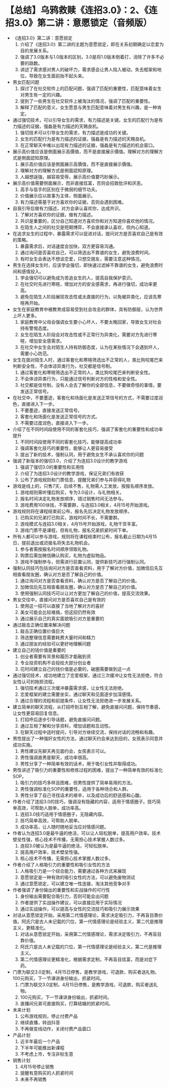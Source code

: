 # 【总结】乌鸦救赎《连招3.0》：2、《连招3.0》第二讲：意愿锁定（音频版）

-   《连招3.0》第二讲：意愿锁定
    1.  介绍了《连招3.0》第二讲的主题为意愿锁定，即在关系初期确定以恋爱为目的发展关系。
    2.  强调了3.0版本与1.0版本的区别，3.0是将1.0版本倒着打，消除了许多不必要的路数。
    3.  讲述了需求感对男人的破坏力，需求感会让男人陷入被动，失去框架和地位，导致在女生面前抬不起头来。
-   男女匹配问题
    1.  探讨了在社交软件上的匹配问题，强调了匹配的重要性，匹配意味着女生对男生有一定的兴趣。
    2.  提到了一些男生在社交软件上被淘汰的情况，强调了匹配的重要性。
    3.  解释了匹配的意义，女生愿意与男生匹配意味着对男生有兴趣，是一种肯定。
-   通过强切技术，可以引导女生的需求，有力描述是关键。女生的匹配行为是有力描述的证据，强姦是有力描述的天赐良机。
    1.  强切技术可以引导女生的需求，有力描述是成功的关键。
    2.  女生的匹配行为是有力描述的证据，强姦是有力描述的天赐良机。
    3.  在正常聊天中难以出现有力描述的证据，强姦是有力描述的机会窗口。
-   展示高价值应该是側面展示高價值，而不是直接展示價值。理解对方的理解方式是側面認知原理。
    1.  展示高价值应该是側面展示高價值，而不是直接展示價值。
    2.  理解对方的理解方式是側面認知原理。
    3.  人越想逞強，越容易受辱，展示高价值要巧妙展示。
-   展示高价值需要侧面展示，而非直接炫富，否则会招致批评和厌恶。
    1.  高手与低手的区别在于微弱的细节功夫。
    2.  价值展示应以故事为主体，侧面展示。
    3.  有力描述需基于对方喜欢你的证据，否则会遇到困难。
-   自我引导后做有力描述，对方会承认喜欢你，达成共识。
    1.  了解对方喜欢你的证据，做有力描述。
    2.  共识是重要的，区分自己知道对方喜欢你和对方知道你喜欢他的情况。
    3.  在陌生人之间的社交是短期博弈，不会直接承认喜欢，但内心知道。
-   在追求女生的过程中，暴露需求可以促进对话，提问对方是否喜欢自己是有效的策略。
    1.  暴露需求后，对话速度会加快，双方更容易沟通。
    2.  通过询问是否喜欢自己，可以筛选出不靠谱的女生，避免浪费时间。
    3.  有时女生会表达不想谈恋爱，只想交朋友，需要注意这种情况。
-   男生在选择女生时，应该学会强切，即快速过滤掉不靠谱的女生，避免浪费时间和感情投入。
    1.  学会强切可以避免成为苦追女生的人，提高自我保护意识。
    2.  在社交时先进行寒暄，增加对方的安全感需求，再进行强切，成功率更高。
    3.  避免在陌生人阶段展现攻击性或太直接的行为，以免被异类化，应该先寒暄再开始。
-   女生在家庭教育中被教育成容易受到社会攻击的群体，具有防御层，认为世界上坏人更多。
    1.  家庭教育中父母会强调女生要小心坏人，不要太晚回家，导致女生对社会持有警惕态度。
    2.  女生在陌生人阶段会对攻击性或不正常行为异类化，需要对方先进行寒暄，增加安全感需求。
    3.  在社交中女生会对陌生人持有防御态度，认为在某些情况下会遇到坏人，需要小心防范。
-   女生在面对陌生人时，通过客套化和寒暄筛选出不正常的人，类比狗咬尾巴来判断安全性，不会体谅异类行为，社交都是信号制。
    1.  通过客套化和寒暄筛选出不正常的人，类比狗咬尾巴来判断安全性。
    2.  不会体谅异类行为，只能通过信号判断对方的性格和安全性。
    3.  社交都是信号制，没有人会去了解你的全部信息，不要做奇怪的事情，要发送正常信号。
-   在社交中，不要墨迹，客套化和场面化是发送正常信号的方式，不需要过度润色，直接进入下一步。
    1.  不要墨迹，直接发送正常信号。
    2.  客套化和场面化是发送正常信号的方式。
    3.  不需要过度润色，直接进入下一步。
-   介绍了在不同时间段使用不同的客套化技巧，强调了客套化的重要性和成功率提升
    1.  不同时间段使用不同的客套化技巧，能够提高成功率
    2.  强调客套化技巧的重要性，能够让人更容易接受
    3.  提出了新的技术，强制认同，用于避免女生不承认喜欢你的问题
-   强调了新版本的强切3.0，介绍了为连招3.0设计的教学游戏
    1.  强调了强切3.0的重要性和实用性
    2.  介绍了为连招3.0设计的教学游戏，保证兄弟们有收获
    3.  公布了游戏规则和门票信息，提醒兄弟们参与并获得礼物
-   游戏是线上的，只售7天，后续不售，礼物需人工发放，按报名顺序发放。
    1.  游戏规则需听懂后购买，专为3.0设计，与礼物相关。
    2.  报名时间决定礼物发放顺序，错过销售时间无法参与。
    3.  游戏费用100块钱，不需要群，与连招3.0相关，4月15号开始游戏。
-   游戏规则将在课程结束前公布，报名先后决定礼物发放顺序。
    1.  已购买的兄弟打已购买，游戏时间不长，不需要群。
    2.  游戏模式与连招3.0相关，4月15号开始游戏，礼物干货丰富。
    3.  游戏门票不是课程，但有礼物，报名兄弟抓紧时间下单。
-   所有人都可以参与游戏，规则将在课程结束时公布，报名截止日期为4月15日，提前退出或迟报名将失去礼物机会。
    1.  参与者需按报名时间顺序领取礼物。
    2.  购票后需加微信确认购买，礼物为虚拟物品。
    3.  游戏不强制参与，但需进行前置认同，提供新技巧进行强制认同。
-   强制认同技巧包括询问对方是否查看资料，用于了解对方价值，加微信后先互相查看朋友圈，确认对方是否了解自己的价值。
    1.  通过询问对方是否查看资料，确认对方是否了解自己的价值。
    2.  加微信后先互相查看朋友圈，确认对方是否了解自己的价值。
    3.  使用强制认同技巧可以让对方更加了解自己的价值，提高交流效果。
-   男女交往中，直接问对方是否喜欢自己是有效的
    1.  使用这一招可以直接了当地了解对方的喜好
    2.  美女可能会比较难搞，但这招仍然有效
    3.  通过展示自己的真实面貌吸引对方是重要的
-   通过敲击正确位置来解决问题
    1.  敲击正确位置价值巨大
    2.  筛选整理信息需要耗费大量时间和精力
    3.  通过朋友的经验可以更好地理解问题
-   建立自己的钱价值是重要的
    1.  创业者需要有背景和履历才能融到资
    2.  专业投资机构不会投给大部分创业者
    3.  花时间建立自己的钱价值是必要的，破圈需要做到这一点
-   通过强切技术，成功地建立了恋爱框架，通过三次缓冲让女性无法拒绝，符合女性认可的拖担流程。
    1.  强切技术通过三次缓冲暴露需求感，让女性无法拒绝。
    2.  恋爱框架的建立需要坐实，通过聊天和见面逐步加深感情。
    3.  通过合理的流程和前提条件，让女性无法拒绝进一步发展关系。
-   建立简单的聊天流程，从打招呼到互相了解，避免直接问问题，保持节奏感，让女性更容易回复信息。
    1.  打招呼后逐步引导话题，避免直接问问题。
    2.  通过互相了解和分享资料，增加话题和互动性。
    3.  在聊天过程中适时提问，引导对方继续交流，保持对话的流畅和有趣。
-   男性提出了一种强奸女性的方法，通过聊天约会来达到目的，女孩表示同意并成功实施。
    1.  男性建议先聊天再见面约会，女孩表示可以。
    2.  男性强调直男是聊天，成功率很高。
    3.  男性分享了一种简单有效的话术，用于吸引女性并取得成功。
-   男性讲述了吸引力的重要性和修炼过程的困难，提出了一种简单有效的标准化SOP。
    1.  吸引力的技巧多样且困难，但男性提供了简单易用的方法。
    2.  男性强调标准化SOP的重要性，适用于各种场合和人群。
    3.  男性分享了自己寻找话术的艰辛，以及成功后的舒适感和心酸。
-   作者介绍了连招3.0的技巧，强调没有隐藏的内容，适用于情感圈子。技巧简单高效，可帮助人脱单，成功率高。
    1.  连招3.0技巧适用于情感圈子，无隐藏内容。
    2.  技巧简单高效，可帮助人脱单。
    3.  成功率高，让人随时随地妥当应对情感问题。
-   作者认为连招3.0是最牛逼的绝活，可以让人轻松脱单，提高用户效率。技术壁垒性强，核心技术不传播，无需担心技术掌握人数过多。
    1.  连招3.0被认为是最牛逼的绝活，可轻松脱单。
    2.  提高用户效率，技术壁垒性强。
    3.  核心技术不传播，无需担心技术掌握人数过多。
-   作者介绍了人格吸引力的重要性和吸引女性的方法
    1.  人格吸引力是一个综合能力，需要通过各种方式来展现
    2.  意愿锁定是一种有效的吸引女性的方法，可以避免废物测试
    3.  通过意愿锁定，可以建立唯一性连接，淘汰其他竞争对手
-   作者强调了身份输出的重要性和实战操作的可行性
    1.  身份输出需要配合吸引力，否则可能会出问题
    2.  作者提供了实战操作建议，可以直接应用于实际情况
    3.  通过实战操作，可以提高与女性的交流技巧和吸引力展示效果
-   对话从意愿锁定开始，采用第二代情感理论，需求决定吸引力，不再盲目靠价值。阿氏穴是古人未记载的穴位，第一代情感理论是经验主义，第二代是推理主义，更精准化。
    1.  对话从意愿锁定开始，采用第二代情感理论，需求决定吸引力，不再盲目靠价值。
    2.  阿氏穴是古人未记载的穴位，第一代情感理论是经验主义，第二代是推理主义。
    3.  第二代情感理论更精准化，根据需求定制，不再盲目炫富，而是对症下药。
-   门票为联交3.0定制，4月15日停售，是教学游戏，可退款，购买者送礼物。100元购买，下一节课讲身份输出，抓紧时间。
    1.  门票为联交3.0定制，4月15日停售，是教学游戏，可退款，购买者送礼物。
    2.  100元购买，下一节课讲身份输出，抓紧时间。
    3.  直播间兄弟可直接购买，打算结婚的抓紧时间。
-   未来计划
    1.  公布游戏规则，停止付费产品
    2.  继续直播，转战抖音
    3.  不再做变线动作，关闭付费产品窗口
-   产品计划
    1.  近半年最后一个产品
    2.  下半年可能推出新课程
    3.  不考虑上市，专注非标生意
-   销售计划
    1.  4月15号停止销售
    2.  提醒有意购买的人抓紧时间
    3.  未来不再销售